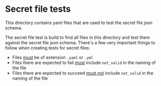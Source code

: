 # Secret file tests
This directory contains yaml files that are used to test the secret file json schema.

The secret file test is build to find all files in this directory and test them against the secret file json schema.
There's a few very important things to follow when creating tests for secret files:  
  - Files <u>must</u> be of extension `.yaml` or `.yml`
  - Files there are expected to fail <u>must</u> include `not_valid` in the naming of the file
  - Files there are expected to succeed <u>must not</u> include `not_valid` in the naming of the file
